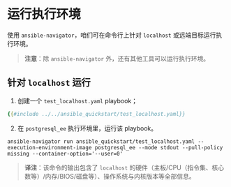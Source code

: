 # 运行执行环境

使用 `ansible-navigator`，咱们可在命令行上针对 `localhost` 或远端目标运行执行环境。

> **注意**：除 `ansible-navigator` 外，还有其他工具可以运行执行环境。


## 针对 `localhost` 运行

1. 创建一个 `test_localhost.yaml` playbook；


```yaml
{{#include ../../ansible_quickstart/test_localhost.yaml}}
```

2. 在 `postgresql_ee` 执行环境里，运行该 playbook。

```console
ansible-navigator run ansible_quickstart/test_localhost.yaml --execution-environment-image postgresql_ee --mode stdout --pull-policy missing --container-option='--user=0'
```

> **译注**：该命令的输出包含了 `localhost` 的硬件（主板/CPU（指令集、核心数等）/内存/BIOS/磁盘等）、操作系统与内核版本等全部信息。


